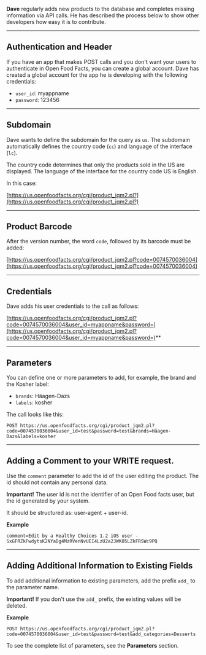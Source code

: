 **Dave** regularly adds new products to the database and completes missing information via API calls. He has described the process below to show other developers how easy it is to contribute.

---

## Authentication and Header

If you have an app that makes POST calls and you don't want your users to authenticate in Open Food Facts, you can create a global account. Dave has created a global account for the app he is developing with the following credentials:

- `user_id`: myappname
- `password`: 123456
    

---

## Subdomain

Dave wants to define the subdomain for the query as `us`. The subdomain automatically defines the country code (`cc`) and language of the interface (`lc`).

The country code determines that only the products sold in the US are displayed. The language of the interface for the country code US is English.

In this case:

[https://us.openfoodfacts.org/cgi/product_jqm2.pl?​​​​​​​](https://us.openfoodfacts.org/cgi/product_jqm2.pl?​​​​​​​)

---

## Product Barcode

After the version number, the word `code`, followed by its barcode must be added:

[https://us.openfoodfacts.org/cgi/product_jqm2.pl?code=0074570036004](https://us.openfoodfacts.org/cgi/product_jqm2.pl?code=0074570036004)

---

## Credentials

Dave adds his user credentials to the call as follows:

[https://us.openfoodfacts.org/cgi/product_jqm2.pl?code=0074570036004&user_id=myappname&password=](https://us.openfoodfacts.org/cgi/product_jqm2.pl?code=0074570036004&user_id=myappname&password=)**

---

## Parameters

You can define one or more parameters to add, for example, the brand and the Kosher label:

- `brands`: Häagen-Dazs
- `labels`: kosher
    

The call looks like this:

`POST https://us.openfoodfacts.org/cgi/product_jqm2.pl?code=0074570036004&user_id=test&password=test&brands=Häagen-Dazs&labels=kosher`

---

## Adding a Comment to your WRITE request.

Use the `comment` parameter to add the id of the user editing the product. The id should not contain any personal data.

**Important!** The user id is not the identifier of an Open Food facts user, but the id generated by your system.

It should be structured as: user-agent + user-id.

**Example**

`comment=Edit by a Healthy Choices 1.2 iOS user - SxGFRZkFwdytsK2NYaDg4MzRVenNvUEI4LzU2a2JWK05LZkFRSWc9PQ`

---

## Adding Additional Information to Existing Fields

To add additional information to existing parameters, add the prefix `add_` to the parameter name.

**Important!** If you don't use the `add_` prefix, the existing values will be deleted.

**Example**

`POST https://us.openfoodfacts.org/cgi/product_jqm2.pl?code=0074570036004&user_id=test&password=test&add_categories=Desserts`

To see the complete list of parameters, see the **Parameters** section.
